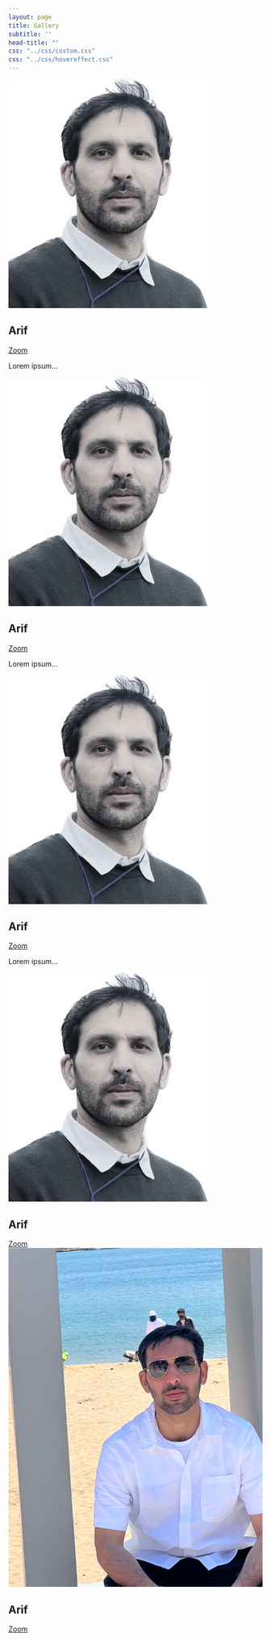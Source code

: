 ```yaml
---
layout: page
title: Gallery
subtitle: ''
head-title: ""
css: "../css/custom.css"
css: "../css/hovereffect.css"
---
```


<div class="row">
  <div class="col-md-4">
    <div class="thumbnail">
      <div class="hovereffect">
        <img class="img-responsive" src="/img/arif-new2.jpg" style="width:100%>
          <div class="overlay">
           <h2>Arif</h2>
           <a class="info" href="https://arifkhaan.github.io/img/arif-new2.jpg">Zoom</a>
        </div>
        <div class="caption">
          <p>Lorem ipsum...</p>
        </div>
      </a>
    </div>
  </div>
    </div>
  <div class="col-md-4">
    <div class="thumbnail">
      <div class="hovereffect">
        <img class="img-responsive" src="/img/arif-new2.jpg" style="width:100%>
          <div class="overlay">
           <h2>Arif</h2>
           <a class="info" href="https://arifkhaan.github.io/img/arif-new2.jpg">Zoom</a>
        </div>
        <div class="caption">
          <p>Lorem ipsum...</p>
        </div>
      </a>
    </div>
  </div>
  </div>
  <div class="col-md-4">
    <div class="thumbnail">
       <div class="hovereffect">
        <img class="img-responsive" src="/img/arif-new2.jpg" style="width:100%>
          <div class="overlay">
           <h2>Arif</h2>
           <a class="info" href="https://arifkhaan.github.io/img/arif-new2.jpg">Zoom</a>
          </div>
        <div class="caption">
          <p>Lorem ipsum...</p>
        </div>
      </a>
    </div>
  </div>
</div>
</div>

<div class="col-lg-3 col-md-4 col-sm-6 col-xs-12">
    <div class="hovereffect">
        <img class="img-responsive" src="/img/arif-new2.jpg">
        <div class="overlay">
           <h2>Arif</h2>
           <a class="info" href="https://arifkhaan.github.io/img/arif-new2.jpg">Zoom</a>
        </div>
    </div>
</div>
<div class="col-lg-3 col-md-4 col-sm-6 col-xs-12">
    <div class="hovereffect">
        <img class="img-responsive" src="/img/arifnnew.jpg">
        <div class="overlay">
           <h2>Arif</h2>
           <a class="info" href="https://arifkhaan.github.io/img/arifnnew.jpg">Zoom</a>
        </div>
    </div>
</div>
